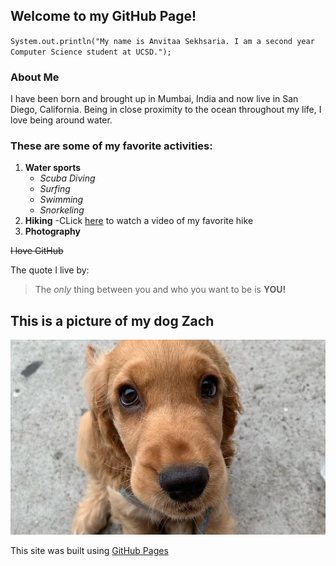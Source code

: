 ## Welcome to my GitHub Page!

`System.out.println("My name is Anvitaa Sekhsaria. I am a second year Computer Science student at UCSD.");`

### About Me
I have been born and brought up in Mumbai, India and now live in San Diego, California. Being in close
proximity to the ocean throughout my life, I love being around water.


### These are some of my favorite activities:

1. **Water sports**
   - _Scuba Diving_
   - _Surfing_
   - _Swimming_
   - _Snorkeling_
2. **Hiking**
   -CLick [here](https://www.youtube.com/watch?v=sWlCgM1GYJY) to watch a video of my favorite hike
3. **Photography**

~~I love GitHub~~

The quote I live by:
>The _only_ thing between you and who you want to be is **YOU!**

## This is a picture of my dog Zach
![Image](english-cocker-spaniel-featured-image.jpg)

This site was built using [GitHub Pages](https://pages.github.com/)
